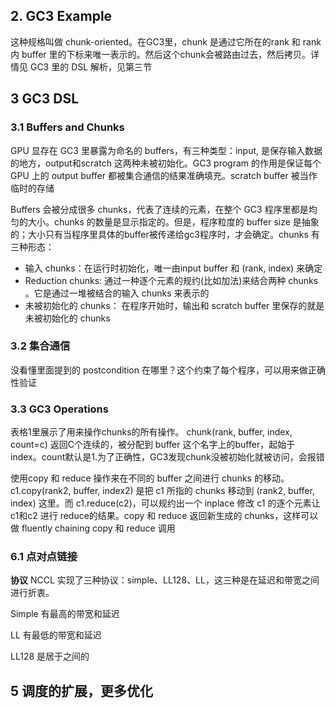 
## 2. GC3 Example
这种规格叫做 chunk-oriented。在GC3里，chunk 是通过它所在的rank 和 rank 内 buffer 里的下标来唯一表示的。然后这个chunk会被路由过去，然后拷贝。详情见 GC3 里的 DSL 解析，见第三节

## 3 GC3 DSL

### 3.1 Buffers and Chunks
GPU 显存在 GC3 里暴露为命名的 buffers，有三种类型：input, 是保存输入数据的地方，output和scratch 这两种未被初始化。GC3 program 的作用是保证每个 GPU 上的 output buffer 都被集合通信的结果准确填充。scratch buffer 被当作临时的存储


Buffers 会被分成很多 chunks，代表了连续的元素，在整个 GC3 程序里都是均匀的大小。chunks 的数量是显示指定的。但是，程序粒度的 buffer size 是抽象的；大小只有当程序里具体的buffer被传递给gc3程序时，才会确定。chunks 有三种形态：

* 输入 chunks：在运行时初始化，唯一由input buffer 和 (rank, index) 来确定
* Reduction chunks: 通过一种逐个元素的规约(比如加法)来结合两种 chunks 。它是通过一堆被结合的输入 chunks 来表示的
* 未被初始化的 chunks： 在程序开始时，输出和 scratch buffer 里保存的就是未被初始化的 chunks

### 3.2 集合通信
没看懂里面提到的 postcondition 在哪里？这个约束了每个程序，可以用来做正确性验证

### 3.3 GC3 Operations
表格1里展示了用来操作chunks的所有操作。 chunk(rank, buffer, index, count=c) 返回C个连续的，被分配到 buffer 这个名字上的buffer，起始于index。count默认是1.为了正确性，GC3发现chunk没被初始化就被访问，会报错

使用copy 和 reduce 操作来在不同的 buffer 之间进行 chunks 的移动。c1.copy(rank2, buffer, index2) 是把 c1 所指的 chunks 移动到 (rank2, buffer, index) 这里。而 c1.reduce(c2)，可以规约出一个 inplace 修改 c1 的逐个元素让 c1和c2 进行 reduce的结果。copy 和 reduce 返回新生成的 chunks，这样可以做 fluently chaining copy 和 reduce 调用

### 6.1 点对点链接

**协议** NCCL 实现了三种协议：simple、LL128、LL，这三种是在延迟和带宽之间进行折衷。

Simple 有最高的带宽和延迟

LL 有最低的带宽和延迟

LL128 是居于之间的
## 5 调度的扩展，更多优化
